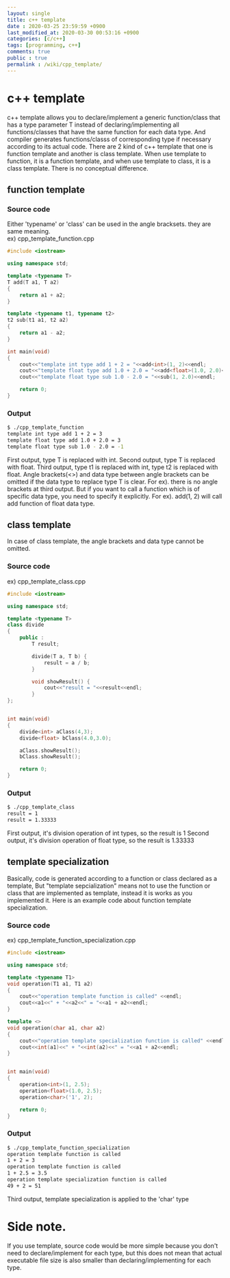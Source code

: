 ```yaml
---
layout: single
title: c++ template
date : 2020-03-25 23:59:59 +0900
last_modified_at: 2020-03-30 00:53:16 +0900
categories: [c/c++]
tags: [programming, c++]
comments: true
public : true
permalink : /wiki/cpp_template/
---
```


# c++ template
c++ template allows you to declare/implement a generic function/class that has a type parameter T instead of declaring/implementing all functions/classes that have the same function for each data type. And compiler generates functions/classs of corresponding type if necessary according to its actual code.
There are 2 kind of c++ template that one is function template and another is class template. When use template to function, it is a function template, and when use template to class, it is a class template. There is no conceptual difference.

## function template
### Source code
 Either 'typename' or 'class' can be used in the angle bracksets. they are same meaning.  
ex) cpp_template_function.cpp
```cpp
#include <iostream>

using namespace std; 

template <typename T>
T add(T a1, T a2)
{
	return a1 + a2;
}

template <typename t1, typename t2>
t2 sub(t1 a1, t2 a2)
{
	return a1 - a2;
}

int main(void)
{
	cout<<"template int type add 1 + 2 = "<<add<int>(1, 2)<<endl;
	cout<<"template float type add 1.0 + 2.0 = "<<add<float>(1.0, 2.0)<<endl;
	cout<<"template float type sub 1.0 - 2.0 = "<<sub(1, 2.0)<<endl;

	return 0;
}
``` 
### Output 
```bash
$ ./cpp_template_function
template int type add 1 + 2 = 3
template float type add 1.0 + 2.0 = 3
template float type sub 1.0 - 2.0 = -1
```
First output, type T is replaced with int.
Second output, type T is replaced with float.
Third output, type t1 is replaced with int, type t2 is replaced with float.
Angle brackets(<>) and data type between angle brackets can be omitted if the data type to replace type T is clear. For ex). there is no angle brackets at third output. But if you want to call a function which is of specific data type, you need to specify it explicitly. For ex). add<float>(1, 2) will call add function of float data type.


## class template
 In case of class template, the angle brackets and data type cannot be omitted.
### Source code
ex) cpp_template_class.cpp
```cpp 
#include <iostream>

using namespace std; 

template <typename T>
class divide
{
	public :
		T result;

		divide(T a, T b) {
			result = a / b;
		}

		void showResult() {
			cout<<"result = "<<result<<endl;
		}
};


int main(void)
{
	divide<int> aClass(4,3);
	divide<float> bClass(4.0,3.0);

	aClass.showResult();
	bClass.showResult();

	return 0;
}
```
### Output 
```bash
$ ./cpp_template_class 
result = 1
result = 1.33333 
```
First output, it's division operation of int types, so the result is 1
Second output, it's division operation of float type, so the result is 1.33333


## template specialization
Basically, code is generated according to a function or class declared as a template, But "template sepcialization" means not to use the function or class that are implemented as template, instead it is works as you implemented it. 
Here is an example code about function template specialization.  
### Source code
ex) cpp_template_function_specialization.cpp
```cpp 
#include <iostream>

using namespace std; 

template <typename T1>
void operation(T1 a1, T1 a2)
{
	cout<<"operation template function is called" <<endl;
	cout<<a1<<" + "<<a2<<" = "<<a1 + a2<<endl;
}

template <>
void operation(char a1, char a2)
{
	cout<<"operation template specialization function is called" <<endl;
	cout<<int(a1)<<" + "<<int(a2)<<" = "<<a1 + a2<<endl;
}


int main(void)
{
	operation<int>(1, 2.5);
	operation<float>(1.0, 2.5);
	operation<char>('1', 2);

	return 0;
}
```
### Output 
```bash 
$ ./cpp_template_function_specialization 
operation template function is called
1 + 2 = 3
operation template function is called
1 + 2.5 = 3.5
operation template specialization function is called
49 + 2 = 51
```
Third output, template specialization is applied to the 'char' type 

# Side note.
If you use template, source code would be more simple because you don't need to declare/implement for each type, but this does not mean that actual executable file size is also smaller than declaring/implementing for each type. 

